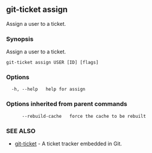 ## git-ticket assign

Assign a user to a ticket.

### Synopsis

Assign a user to a ticket.

```
git-ticket assign USER [ID] [flags]
```

### Options

```
  -h, --help   help for assign
```

### Options inherited from parent commands

```
      --rebuild-cache   force the cache to be rebuilt
```

### SEE ALSO

* [git-ticket](git-ticket.md)	 - A ticket tracker embedded in Git.

